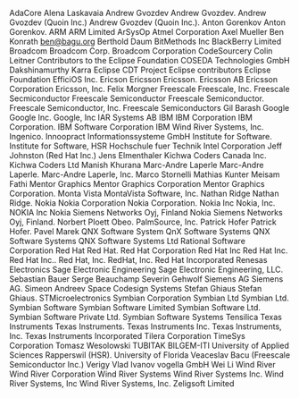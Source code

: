AdaCore
Alena Laskavaia
Andrew Gvozdev
Andrew Gvozdev.
Andrew Gvozdev (Quoin Inc.)
Andrew Gvozdev (Quoin Inc.).
Anton Gorenkov
Anton Gorenkov.
ARM
ARM Limited
ArSysOp
Atmel Corporation
Axel Mueller
Ben Konrath <ben@bagu.org>
Berthold Daum
BitMethods Inc
BlackBerry Limited
Broadcom
Broadcom Corp.
Broadcom Corporation
CodeSourcery
Colin Leitner
Contributors to the Eclipse Foundation
COSEDA Technologies GmbH
Dakshinamurthy Karra
Eclipse CDT Project
Eclipse contributors
Eclipse Foundation
EfficiOS Inc.
Ericson
Ericsson
Ericsson.
Ericsson AB
Ericsson Corporation
Ericsson, Inc.
Felix Morgner
Freescale
Freescale, Inc.
Freescale Secmiconductor
Freescale Semiconductor
Freescale Semiconductor.
Freescale Semiconductor, Inc.
Freescale Semiconductors
Gil Barash
Google
Google Inc.
Google, Inc
IAR Systems AB
IBM
IBM Corporation
IBM Corporation.
IBM Software Corporation
IBM Wind River Systems, Inc.
Ingenico.
Innoopract Informationssysteme GmbH
Institute for Software.
Institute for Software, HSR Hochschule fuer Technik
Intel Corporation
Jeff Johnston (Red Hat Inc.)
Jens Elmenthaler
Kichwa Coders Canada Inc.
Kichwa Coders Ltd
Manish Khurana
Marc-Andre Laperle
Marc-Andre Laperle.
Marc-Andre Laperle, Inc.
Marco Stornelli
Mathias Kunter
Meisam Fathi
Mentor Graphics
Mentor Graphics Corporation
Mentor Graphics Corporation.
Monta Vista
MontaVista Software, Inc.
Nathan Ridge
Nathan Ridge.
Nokia
Nokia Corporation
Nokia Corporation.
Nokia Inc
Nokia, Inc.
NOKIA Inc
Nokia Siemens Networks Oyj, Finland
Nokia Siemens Networks Oyj, Finland.
Norbert Ploett
Obeo.
PalmSource, Inc.
Patrick Hofer
Patrick Hofer.
Pavel Marek
QNX Software System
QnX Software Systems
QNX Software Systems
QNX Software Systems Ltd
Rational Software Corporation
Red Hat
Red Hat.
Red Hat Corporation
Red Hat Inc
Red Hat Inc.
Red Hat Inc..
Red Hat, Inc.
RedHat, Inc.
Red Hat Incorporated
Renesas Electronics
Sage Electronic Engineering
Sage Electronic Engineering, LLC.
Sebastian Bauer
Serge Beauchamp
Severin Gehwolf
Siemens AG
Siemens AG.
Simeon Andreev
Space Codesign Systems
Stefan Ghiaus
Stefan Ghiaus.
STMicroelectronics
Symbian Corporation
Symbian Ltd
Symbian Ltd.
Symbian Software
Symbian Software Limited
Symbian Software Ltd.
Symbian Software Private Ltd.
Symbian Software Systems
Tensilica
Texas Instruments
Texas Instruments.
Texas Instruments Inc.
Texas Instruments, Inc.
Texas Instruments Incorporated
Tilera Corporation
TimeSys Corporation
Tomasz Wesolowski
TUBITAK BILGEM-ITI
University of Applied Sciences Rapperswil (HSR).
University of Florida
Veaceslav Bacu (Freescale Semiconductor Inc.)
Verigy
Vlad Ivanov
vogella GmbH
Wei Li
Wind River
Wind River Corporation
Wind River Systems
Wind River Systems Inc.
Wind River Systems, Inc
Wind River Systems, Inc.
Zeligsoft Limited
